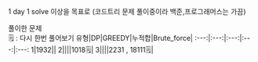 1 day 1 solve 이상을 목표로 (코드트리 문제 풀이중이라 백준,프로그래머스는 가끔)

풀이한 문제
<br>
🗒️ : 다시 한번 풀어보기
유형|DP|GREEDY|누적합|Brute_force|
:---:|:---:|:---:|:---:|:---:
1|1932||
2||||1018🗒️|
3||||2231 , 18111🗒️|



